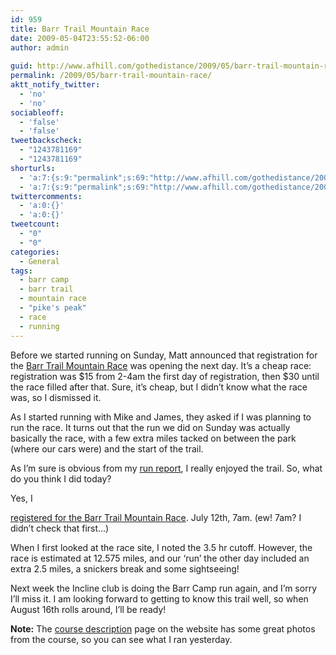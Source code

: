 ```yaml
---
id: 959
title: Barr Trail Mountain Race
date: 2009-05-04T23:55:52-06:00
author: admin
  
guid: http://www.afhill.com/gothedistance/2009/05/barr-trail-mountain-race/
permalink: /2009/05/barr-trail-mountain-race/
aktt_notify_twitter:
  - 'no'
  - 'no'
sociableoff:
  - 'false'
  - 'false'
tweetbackscheck:
  - "1243781169"
  - "1243781169"
shorturls:
  - 'a:7:{s:9:"permalink";s:69:"http://www.afhill.com/gothedistance/2009/05/barr-trail-mountain-race/";s:7:"tinyurl";s:25:"http://tinyurl.com/qbwob8";s:4:"isgd";s:17:"http://is.gd/znYr";s:5:"bitly";s:19:"http://bit.ly/gl1q4";s:5:"snipr";s:22:"http://snipr.com/hx5vb";s:5:"snurl";s:22:"http://snurl.com/hx5vb";s:7:"snipurl";s:24:"http://snipurl.com/hx5vb";}'
  - 'a:7:{s:9:"permalink";s:69:"http://www.afhill.com/gothedistance/2009/05/barr-trail-mountain-race/";s:7:"tinyurl";s:25:"http://tinyurl.com/qbwob8";s:4:"isgd";s:17:"http://is.gd/znYr";s:5:"bitly";s:19:"http://bit.ly/gl1q4";s:5:"snipr";s:22:"http://snipr.com/hx5vb";s:5:"snurl";s:22:"http://snurl.com/hx5vb";s:7:"snipurl";s:24:"http://snipurl.com/hx5vb";}'
twittercomments:
  - 'a:0:{}'
  - 'a:0:{}'
tweetcount:
  - "0"
  - "0"
categories:
  - General
tags:
  - barr camp
  - barr trail
  - mountain race
  - "pike's peak"
  - race
  - running
---
```

Before we started running on Sunday, Matt announced that registration for the [Barr Trail Mountain Race](http://www.runpikespeak.com/course.htm) was opening the next day. It&#8217;s a cheap race: registration was $15 from 2-4am the first day of registration, then $30 until the race filled after that. Sure, it&#8217;s cheap, but I didn&#8217;t know what the race was, so I dismissed it.

As I started running with Mike and James, they asked if I was planning to run the race. It turns out that the run we did on Sunday was actually basically the race, with a few extra miles tacked on between the park (where our cars were) and the start of the trail. 

As I&#8217;m sure is obvious from my [run report](http://www.afhill.com/gothedistance/2009/05/barr-trail-run/), I really enjoyed the trail. So, what do you think I did today?

<!--more-->Yes, I 

[registered for the Barr Trail Mountain Race](http://www.runpikespeak.com/course.htm). July 12th, 7am. (ew! 7am? I didn&#8217;t check that first&#8230;)

When I first looked at the race site, I noted the 3.5 hr cutoff. However, the race is estimated at 12.575 miles, and our &#8216;run&#8217; the other day included an extra 2.5 miles, a snickers break and some sightseeing! 

Next week the Incline club is doing the Barr Camp run again, and I&#8217;m sorry I&#8217;ll miss it. I am looking forward to getting to know this trail well, so when August 16th rolls around, I&#8217;ll be ready!

**Note:** The [course description](http://www.runpikespeak.com/course.htm) page on the website has some great photos from the course, so you can see what I ran yesterday.